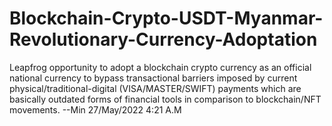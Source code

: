 # Blockchain-Crypto-USDT-Myanmar-Revolutionary-Currency-Adoptation
Leapfrog opportunity to adopt a blockchain crypto currency as an official national currency to bypass transactional barriers imposed by current physical/traditional-digital (VISA/MASTER/SWIFT) payments which are basically outdated forms of financial tools in comparison to blockchain/NFT movements. --Min 27/May/2022 4:21 A.M
